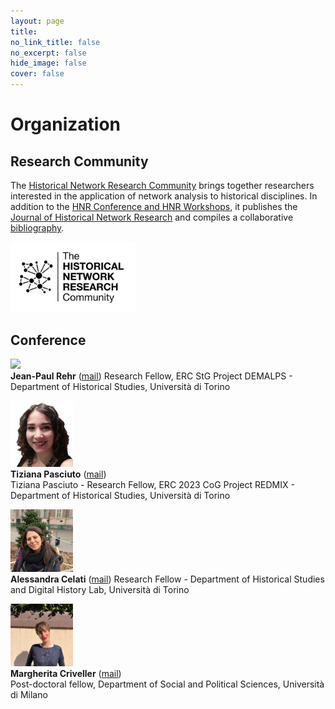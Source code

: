```yaml
---
layout: page
title: 
no_link_title: false 
no_excerpt: false 
hide_image: false
cover: false
---
```


# Organization

## Research Community
The [Historical Network Research Community](https://historicalnetworkresearch.org/) brings together researchers interested in the application of network analysis to historical disciplines. In addition to the [HNR Conference and HNR Workshops](https://historicalnetworkresearch.org/hnr-events/), it publishes the [Journal of Historical Network Research](https://jhnr.uni.lu/index.php/jhnr/index) and compiles a collaborative [bibliography](https://historicalnetworkresearch.org/bibliography/).

<a href="https://historicalnetworkresearch.org/"><img src="https://raw.githubusercontent.com/historicalnetworkresearch/riodejaneiro/master/img/hnr_logo_vector.png" style="width:200px"></a>


## Conference


<a href="https://www.inf.ufrgs.br/~bazzan/"><img src="https://historicalnetworkresearch.github.io/turin/img/jean-paul_rehr.jpg" style="width:100px"></a>  
**Jean-Paul Rehr**  ([mail](mailto:jeanpaulbernard.rehr@unito.it)) 
Research Fellow, ERC StG Project DEMALPS - Department of Historical Studies, Università di Torino

<a href="https://www.c2dh.uni.lu/people/demival-vasques"><img src="img/tiziana_pasciuto.jpg" style="width:100px"></a>  
**Tiziana Pasciuto** ([mail](mailto:tiziana.pasciuto@unito.it))  
Tiziana Pasciuto - Research Fellow, ERC 2023 CoG Project REDMIX - Department of Historical Studies, Università di Torino

<a href="https://orcid.org/0000-0002-8632-7105"><img src="img/alessandra_celati.jpg" style="width:100px"></a>  
**Alessandra Celati**  ([mail](mailto:alessandra.celati@unito.it)) 
Research Fellow - Department of Historical Studies and Digital History Lab, Università di Torino

<a href="https://uff.academia.edu/RenatoDaSilva"><img src="img/margherita_criveller.jpg" style="width:100px"></a>  
**Margherita Criveller** ([mail](mailto:margherita.criveller@unimi.it))   
Post-doctoral fellow, Department of Social and Political Sciences, Università di Milano
